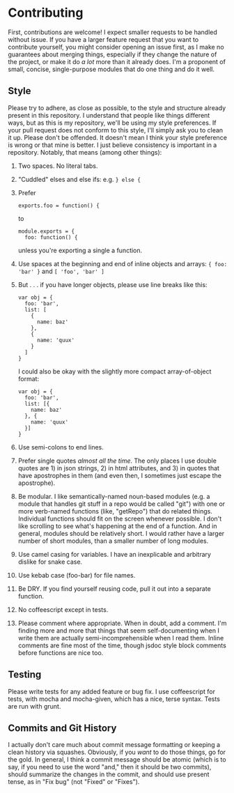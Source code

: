 # Contributing

First, contributions are welcome! I expect smaller requests to be handled without issue. If you have a larger feature request that you want to contribute yourself, you might consider opening an issue first, as I make no guarantees about merging things, especially if they change the nature of the project, or make it do _a lot_ more than it already does. I'm a proponent of small, concise, single-purpose modules that do one thing and do it well.

## Style

Please try to adhere, as close as possible, to the style and structure already present in this repository. I understand that people like things different ways, but as this is my repository, we'll be using my style preferences. If your pull request does not conform to this style, I'll simply ask you to clean it up. Please don't be offended. It doesn't mean I think your style preference is wrong or that mine is better. I just believe consistency is important in a repository. Notably, that means (among other things):

1. Two spaces. No literal tabs.
2. "Cuddled" elses and else ifs: e.g. `} else {`
3. Prefer

    ```
    exports.foo = function() {
    ```

    to

    ```
    module.exports = {
      foo: function() {
    ```

    unless you're exporting a single a function.

4. Use spaces at the beginning and end of inline objects and arrays: `{ foo: 'bar' }` and `[ 'foo', 'bar' ]`
5. But . . . if you have longer objects, please use line breaks like this:

    ```
    var obj = {
      foo: 'bar',
      list: [
        {
          name: baz'
        },
        {
          name: 'quux'
        }
      ]
    }
    ```

    I could also be okay with the slightly more compact array-of-object format:

    ```
    var obj = {
      foo: 'bar',
      list: [{
        name: baz'
      }, {
        name: 'quux'
      }]
    }
    ```

6. Use semi-colons to end lines.
7. Prefer single quotes _almost all the time_. The only places I use double quotes are 1) in json strings, 2) in html attributes, and 3) in quotes that have apostrophes in them (and even then, I sometimes just escape the apostrophe).
8. Be modular. I like semantically-named noun-based modules (e.g. a module that handles git stuff in a repo would be called "git") with one or more verb-named functions (like, "getRepo") that do related things. Individual functions should fit on the screen whenever possible. I don't like scrolling to see what's happening at the end of a function. And in general, modules should be relatively short. I would rather have a larger number of short modules, than a smaller number of long modules.
9. Use camel casing for variables. I have an inexplicable and arbitrary dislike for snake case.
10. Use kebab case (foo-bar) for file names.
11. Be DRY. If you find yourself reusing code, pull it out into a separate function.
12. No coffeescript except in tests.
13. Please comment where appropriate. When in doubt, add a comment. I'm finding more and more that things that seem self-documenting when I write them are actually semi-incomprehensible when I read them. Inline comments are fine most of the time, though jsdoc style block comments before functions are nice too.

## Testing

Please write tests for any added feature or bug fix. I use coffeescript for tests, with mocha and mocha-given, which has a nice, terse syntax. Tests are run with grunt.

## Commits and Git History

I actually don't care much about commit message formatting or keeping a clean history via squashes. Obviously, if you _want_ to do those things, go for the gold. In general, I think a commit message should be atomic (which is to say, if you need to use the word "and," then it should be two commits), should summarize the changes in the commit, and should use present tense, as in "Fix bug" (not "Fixed" or "Fixes"). 
